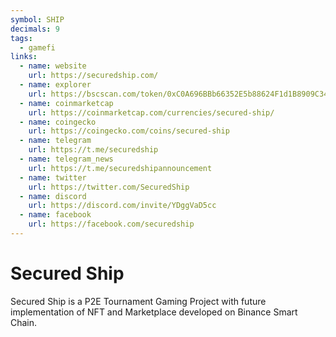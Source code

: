```yaml
---
symbol: SHIP
decimals: 9
tags:
  - gamefi
links:
  - name: website
    url: https://securedship.com/
  - name: explorer
    url: https://bscscan.com/token/0xC0A696BBb66352E5b88624F1d1B8909C34Dc4E4a
  - name: coinmarketcap
    url: https://coinmarketcap.com/currencies/secured-ship/
  - name: coingecko
    url: https://coingecko.com/coins/secured-ship
  - name: telegram
    url: https://t.me/securedship
  - name: telegram_news
    url: https://t.me/securedshipannouncement
  - name: twitter
    url: https://twitter.com/SecuredShip
  - name: discord
    url: https://discord.com/invite/YDggVaD5cc
  - name: facebook
    url: https://facebook.com/securedship
---
```


# Secured Ship

Secured Ship is a P2E Tournament Gaming Project with future implementation of NFT and Marketplace developed on Binance Smart Chain.
